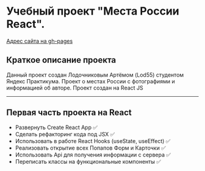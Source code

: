 Учебный проект "Места России React".
=====================
[Адрес сайта на gh-pages](https://lod55.github.io/mesto-react/)

Краткое описание проекта
-----------------------------------
Данный проект создан Лодочниковым Артёмом (Lod55) студентом Яндекс Практикума.
Проект о местах России с фотографиями и информацией об авторе.
Проект создан на React JS
***

Первая часть проекта на React
-----------------------------------
* Развернуть Create React App :white_check_mark:
* Сделать рефакторинг кода под JSX :white_check_mark:
* Использовать в работе React Hooks (useState, useEffect) :white_check_mark:
* Реализовать открытие всех Попапов Форм и Карточки :white_check_mark:
* Использовать Api для получения информации с сервера :white_check_mark:
* Переписать классы на функциональные компоненты :white_check_mark:
